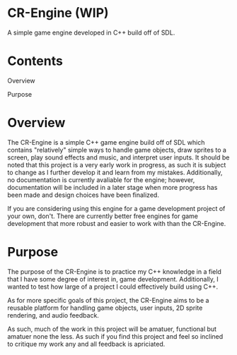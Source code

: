 # CR-Engine (WIP)
 A simple game engine developed in C++ build off of SDL.
 
# Contents
 Overview
 
 Purpose
 
# Overview
 The CR-Engine is a simple C++ game engine build off of SDL
 which contains "relatively" simple ways to handle game
 objects, draw sprites to a screen, play sound effects and
 music, and interpret user inputs. It should be noted that
 this project is a very early work in progress, as such it
 is subject to change as I further develop it and learn
 from my mistakes. Additionally, no documentation is
 currently avaliable for the engine; however, documentation
 will be included in a later stage when more progress has
 been made and design choices have been finalized.
 
 If you are considering using this engine for a game
 development project of your own, don't. There are
 currently better free engines for game development that
 more robust and easier to work with than the CR-Engine.
 
# Purpose
 The purpose of the CR-Engine is to practice my C++
 knowledge in a field that I have some degree of interest
 in, game development. Additionally, I wanted to test how
 large of a project I could effectively build using C++.
 
 As for more specific goals of this project, the CR-Engine
 aims to be a reusable platform for handling game objects,
 user inputs, 2D sprite rendering, and audio feedback.
 
 As such, much of the work in this project will be amatuer,
 functional but amatuer none the less. As such if you find
 this project and feel so inclined to critique my work any
 and all feedback is apriciated.
 
 
